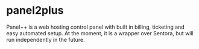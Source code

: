 # panel2plus
Panel++ is a web hosting control panel with built in billing, ticketing and easy automated setup. At the moment, it is a wrapper over Sentora, but will run independently in the future.
